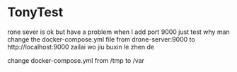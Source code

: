 # TonyTest
rone sever is ok but have a problem
when I add port 9000 just test 
why man
change the docker-compose.yml file from drone-server:9000 to http://localhost:9000
zailai wo jiu buxin le zhen de 

change docker-compose.yml from /tmp to /var
